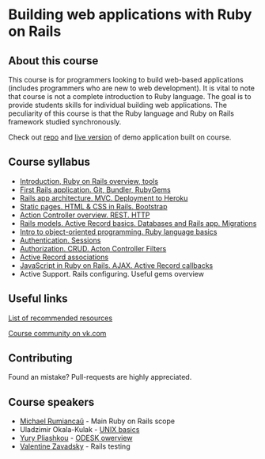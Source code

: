 # Building web applications with Ruby on Rails

## About this course

This course is for programmers looking to build web-based applications
(includes programmers who are new to web development).
It is vital to note that course is not a complete introduction to Ruby language.
The goal is to provide students skills for individual building web applications.
The peculiarity of this course is that the Ruby language and Ruby on Rails
framework studied synchronously.

Check out [repo](https://github.com/micrum/course-app) and
[live version](https://course-app.herokuapp.com/) of demo application built on course.

## Course syllabus

* [Introduction, Ruby on Rails overview, tools](0_lecture.md)
* [First Rails application. Git, Bundler, RubyGems](1_lecture.md)
* [Rails app architecture. MVC. Deployment to Heroku](2_lecture.md)
* [Static pages. HTML & CSS in Rails. Bootstrap](3_lecture.md)
* [Action Controller overview. REST. HTTP](4_lecture.md)
* [Rails models. Active Record basics. Databases and Rails app. Migrations](5_lecture.md)
* [Intro to object-oriented programming. Ruby language basics](6_lecture.md)
* [Authentication. Sessions](7_lecture.md)
* [Authorization. CRUD. Acton Controller Filters](8_lecture.md)
* [Active Record associations](9_lecture.md)
* [JavaScript in Ruby on Rails. AJAX. Active Record callbacks](10_lecture.md)
* Active Support. Rails configuring. Useful gems overview

## Useful links

[List of recommended resources](useful_links.md)

[Course community on vk.com](https://vk.com/rubyway)

## Contributing

Found an mistake? Pull-requests are highly appreciated.

## Course speakers

* [Michael Rumiancaŭ](https://github.com/micrum) - Main Ruby on Rails scope
* Uladzimir Okala-Kulak - [UNIX basics](presentations/unix_basics.pdf)
* [Yury Pliashkou](https://github.com/Pliashkou) - [ODESK owerview](presentations/odesk/)
* [Valentine Zavadsky](https://github.com/Saicheg) - Rails testing